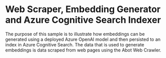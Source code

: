 # Web Scraper, Embedding Generator and Azure Cognitive Search Indexer

The purpose of this sample is to illustrate how embeddings can be generated using a deployed Azure OpenAI model and then persisted to an index in Azure Cognitive Search.  The data that is used to generate embeddings is data scraped from web pages using the Abot Web Crawler.

